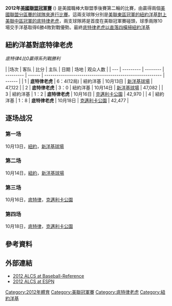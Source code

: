 **2012年[美國聯盟冠軍賽](https://zh.wikipedia.org/wiki/美國聯盟冠軍賽 "wikilink")** ()
是美國職棒大聯盟季後賽第二輪的比賽，由贏得兩個[美國聯盟分區賽的球隊來進行比賽](../Page/2012年美國聯盟分區賽.md "wikilink")。這兩支球隊分別是[美聯東區冠軍的紐約洋基對上](../Page/美國聯盟東區.md "wikilink")[美聯中區冠軍的](../Page/美國聯盟中區.md "wikilink")[底特律老虎](../Page/底特律老虎.md "wikilink")，兩支球隊將是首度在美聯冠軍賽碰頭，球季兩隊10場交手洋基取得6勝4敗對戰優勢。最終[底特律老虎以直落四橫掃](../Page/底特律老虎.md "wikilink")[紐約洋基](../Page/紐約洋基.md "wikilink")

## 紐約洋基對底特律老虎

*底特律4比0贏得系列戰勝利*

| |场次 | 客队        | 比分       | 主队        | 日期     | 场地                                                        | 观众人数   |
| --- | --------- | -------- | --------- | ------ | --------------------------------------------------------- | ------ |
| 1   | **底特律老虎** | 6：4(12局) | 紐約洋基      | 10月13日 | [新洋基球場](https://zh.wikipedia.org/wiki/新洋基球場 "wikilink")   | 47,122 |
| 2   | **底特律老虎** | 3：0      | 紐約洋基      | 10月14日 | [新洋基球場](https://zh.wikipedia.org/wiki/新洋基球場 "wikilink")   | 47,082 |
| 3   | 紐約洋基      | 1：2      | **底特律老虎** | 10月16日 | [克邁利卡公園](https://zh.wikipedia.org/wiki/克邁利卡公園 "wikilink") | 42,970 |
| 4   | 紐約洋基      | 1：8      | **底特律老虎** | 10月18日 | [克邁利卡公園](https://zh.wikipedia.org/wiki/克邁利卡公園 "wikilink") | 42,477 |

## 逐场战况

### 第一场

10月13日，[紐約](https://zh.wikipedia.org/wiki/紐約 "wikilink")，[新洋基球場](https://zh.wikipedia.org/wiki/新洋基球場 "wikilink")

### 第二场

10月14日，[紐約](https://zh.wikipedia.org/wiki/紐約 "wikilink")，[新洋基球場](https://zh.wikipedia.org/wiki/新洋基球場 "wikilink")

### 第三场

10月16日，[底特律](https://zh.wikipedia.org/wiki/底特律 "wikilink")，[克邁利卡公園](https://zh.wikipedia.org/wiki/克邁利卡公園 "wikilink")

### 第四场

10月18日，[底特律](https://zh.wikipedia.org/wiki/底特律 "wikilink")，[克邁利卡公園](https://zh.wikipedia.org/wiki/克邁利卡公園 "wikilink")

## 參考資料

## 外部連結

  - [2012 ALCS at
    Baseball-Reference](http://www.baseball-reference.com/postseason/2012_ALCS.shtml)
  - [2012 ALCS at
    ESPN](http://espn.go.com/mlb/playoffs/2012/matchup/_/teams/angels-yankees)

[Category:2012年體育](https://zh.wikipedia.org/wiki/Category:2012年體育 "wikilink")
[Category:美聯冠軍賽](https://zh.wikipedia.org/wiki/Category:美聯冠軍賽 "wikilink")
[Category:底特律老虎](https://zh.wikipedia.org/wiki/Category:底特律老虎 "wikilink")
[Category:紐約洋基](https://zh.wikipedia.org/wiki/Category:紐約洋基 "wikilink")